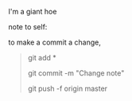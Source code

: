 I'm a giant hoe

note to self:

to make a commit a change, 

>git add *
>
>git commit -m "Change note"
>
>git push -f origin master
